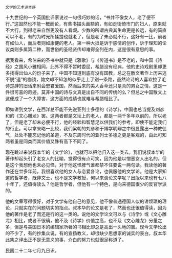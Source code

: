     文学的艺术译本序 

   十九世纪的一个英国批评家说过一句很巧妙的话，“书并不像女人，老了便不行。”这固然也不能一概而论，有些书描头画额的，有如走街倚市门的妇人，原来就不大行，到得老来自然更没有人看觑。少数的所谓古典其生命更是长远，有的简直可以不老，有的为时光所揉搓也就老了，但是老了未必就不行，这好有一比，前者有如仙人，而后者则如康健的老人。第一种大抵是诉于感情的创作，诉于理知的论议类则多属第二种，而世俗的圣经贤传却难得全列在内，这是很有意思的事。

   据我看来，希伯来的圣书中就只是《雅歌》与《传道书》是不老的，和中国《诗经》之国风小雅相同，此外不得不暂时委屈，希腊没有经典，他的史诗戏剧里却更多找得出仙人的份子来了。中国不知道到底有没有国教，总之在散文著作上历来逃不脱“道”的枷锁，韵文却不知怎的似乎走上了别一条路，虽然论诗的人喜欢拉了毛诗楚辞的旧话来附会忠君爱国，然而后来的美人香草还只是真的男女之情，这是一件很可喜的奇迹。莫非中国的诗与文真是出自不同的传统的么？但总之中国散文上这便成了一个大障害，这方面的成绩也就难与希腊相比了。

   即如讲到文学，在西洋总不能不先说亚列士多德的《诗学》，中国也总当提及刘彦和的《文心雕龙》罢。这两者都是文坛上的老人，都是一两千多年以前的，所以老了，但是老了却未必便不行，他的经验和智慧足以供我们的参考，即使不能定我们的行止。可以拿来略一比较，我们梁朝的刘彦和于博学明辨之中很显露出一种教徒气，处处不能忘记他的圣道，不及东周时代的亚列士多德之更是客观的，由此可知两者虽是同类而其价值又殊有高下不同了。

   现在跳过来说叔本华的《文学论》，也就可以把他归入这一类去。我们说叔本华的著作却起头引了老女人的比喻，觉得很有点可笑，因为他是以憎恶女人出名的。但是这个我想他也未必见怪，对于他这怪脾气谁都禁不住要说一两句话。我读他的著作还在廿多年前，我很喜欢他的女人与恋爱各论，也佩服他的文学论。他是大家知道的哲学者，既非文士，也不是文学教授，何以来谈论文学呢？出版以来也有七八十年了，还值得读么？他是哲学者，但他有一个特色，是向来德国很少的反官学派的。

   他的文章写得很好，对于文学有他自己的意见，他不像普通德国人似的讲烦琐的理论，只就实在的问题切实的指点。叔本华的论文是老了，然而也还很值得读，因为他的著作是老了而还是行的这一类的。说他的文学论文可以与《诗学》或《文心雕龙》相比，或者不很确，他不及《诗学》价值之高，也不及《文心雕龙》分量之多，但是与美国日本的编辑家所著的书相比却总是高出一头地的罢。现今文学论出的不少了，有的抄集众说，有的宣扬教义，却很缺少思想家的诚实的表白，叔本华此集之译出正不是无意义的事，介白的努力也就很足称道了。

   民国二十二年七月九日识。

